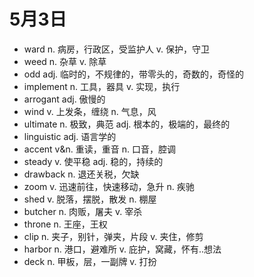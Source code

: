 # 5月3日

- ward n. 病房，行政区，受监护人 v. 保护，守卫
- weed n. 杂草 v. 除草
- odd adj. 临时的，不规律的，带零头的，奇数的，奇怪的
- implement n. 工具，器具 v. 实现，执行
- arrogant adj. 傲慢的
- wind v. 上发条，缠绕 n. 气息，风
- ultimate n. 极致，典范 adj. 根本的，极端的，最终的
- linguistic adj. 语言学的
- accent v&n. 重读，重音 n. 口音，腔调
- steady v. 使平稳 adj. 稳的，持续的
- drawback n. 退还关税，欠缺
- zoom v. 迅速前往，快速移动，急升 n. 疾驰
- shed v. 脱落，摆脱，散发 n. 棚屋
- butcher n. 肉贩，屠夫 v. 宰杀
- throne n. 王座，王权
- clip n. 夹子，别针，弹夹，片段 v. 夹住，修剪
- harbor n. 港口，避难所 v. 庇护，窝藏，怀有..想法
- deck n. 甲板，层，一副牌 v. 打扮
